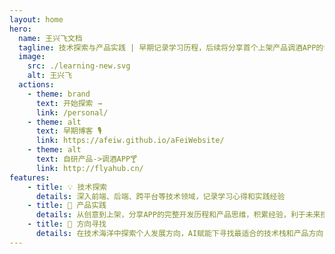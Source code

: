 ```yaml
---
layout: home
hero:
  name: 王兴飞文档
  tagline: 技术探索与产品实践 | 早期记录学习历程，后续将分享首个上架产品调酒APP的创作历程
  image:
    src: ./learning-new.svg
    alt: 王兴飞
  actions:
    - theme: brand
      text: 开始探索 →
      link: /personal/
    - theme: alt
      text: 早期博客 🎙️
      link: https://afeiw.github.io/aFeiWebsite/
    - theme: alt
      text: 自研产品->调酒APP🍸
      link: http://flyahub.cn/
features:
    - title: 💡 技术探索
      details: 深入前端、后端、跨平台等技术领域，记录学习心得和实践经验
    - title: 🚀 产品实践
      details: 从创意到上架，分享APP的完整开发历程和产品思维，积累经验，利于未来挖掘更好的产品
    - title: 🎯 方向寻找
      details: 在技术海洋中探索个人发展方向，AI赋能下寻找最适合的技术栈和产品方向
---
```

 
 


